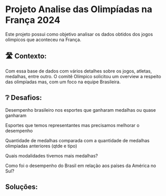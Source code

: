 # Projeto Analise das Olimpíadas na França 2024

Este projeto possui como objetivo analisar os dados obtidos dos jogos olímpicos que aconteceu na França.


## 🛣️ Contexto:
Com essa base de dados com vários detalhes sobre os jogos, atletas, medalhas, entre outro. O comitê Olímpico solicitou um overview a respeito das olimpíadas mas, com um foco na equipe Brasileira.


## ❔ Desafios:
Desempenho brasileiro nos esportes que ganharam medalhas ou quase ganharam

Esportes que temos representantes mas precisamos melhorar o desempenho

Quantidade de medalhas comparada com a quantidade de medalhas olimpíadas anteriores (qtde e tipo)

Quais modalidades tivemos mais medalhas?

Como foi o desempenho do Brasil em relação aos países da América no Sul?


##  Soluções: